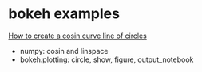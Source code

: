 # bokeh examples

[How to create a cosin curve line of circles](http://localhost:8888/notebooks/scripts/a%20cosin%20curve%20line%20of%20circles.ipynb)
- numpy: cosin and linspace
- bokeh.plotting: circle, show, figure, output_notebook
